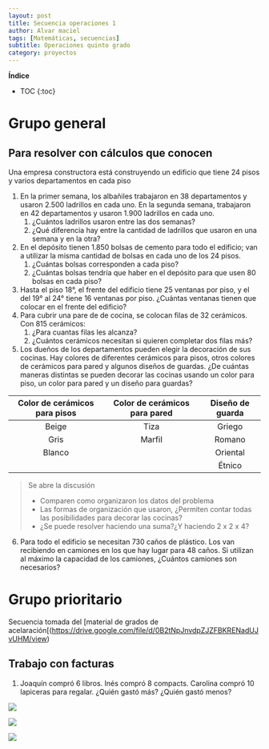 ```yaml
---
layout: post
title: Secuencia operaciones 1
author: Alvar maciel
tags: [Matemáticas, secuencias]
subtitle: Operaciones quinto grado
category: proyectos
---
```

**Índice**
* TOC
{:toc}


# Grupo general
## Para resolver con cálculos que conocen
Una empresa constructora está construyendo un edificio que tiene 24 pisos y varios departamentos en cada piso

1. En la primer semana, los albañiles trabajaron en 38 departamentos y usaron 2.500 ladrillos en cada uno. En la segunda semana, trabajaron en 42 departamentos y usaron 1.900 ladrillos en cada uno.
    1. ¿Cuántos ladrillos usaron entre las dos semanas?
    2. ¿Qué diferencia hay entre la cantidad de ladrillos que usaron en una semana y en la otra?
2. En el depósito tienen 1.850 bolsas de cemento para todo el edificio; van a utilizar la misma cantidad de bolsas en cada uno de los 24 pisos.
    1. ¿Cuántas bolsas corresponden a cada piso?
    2. ¿Cuántas bolsas tendría que haber en el depósito para que usen 80 bolsas en cada piso?
3. Hasta el piso 18°, el frente del edificio tiene 25 ventanas por piso, y el del 19° al 24° tiene 16 ventanas por piso. ¿Cuántas ventanas tienen que colocar en el frente del edificio?
4. Para cubrir una pare de de cocina, se colocan filas de 32 cerámicos. Con 815 cerámicos:
    1. ¿Para cuantas filas les alcanza?
    2. ¿Cuántos cerámicos necesitan si quieren completar dos filas más?
5. Los dueños de los departamentos pueden elegir la decoración de sus cocinas. Hay colores de diferentes cerámicos para pisos, otros colores de cerámicos para pared y algunos diseños de guardas. ¿De cuántas maneras distintas se pueden decorar las cocinas usando un color para piso, un color para pared y un diseño para guardas?

|Color de cerámicos para pisos|Color de cerámicos para pared| Diseño de guarda|
|:---------------------------:|:---------------------------:|:---------------:|
|Beige|Tiza|Griego|
|Gris|Marfil|Romano|
|Blanco||Oriental|
|||Étnico|

>Se abre la discusión
>- Comparen como organizaron los datos del problema
>- Las formas de organización que usaron, ¿Permiten contar todas las posibilidades para decorar las cocinas?
>- ¿Se puede resolver haciendo una suma?¿Y haciendo 2 x 2 x 4?

6. Para todo el edificio se necesitan 730 caños de plástico. Los van recibiendo en camiones en los que hay lugar para 48 caños. Si utilizan al máximo la capacidad de los camiones, ¿Cuántos camiones son necesarios?

# Grupo prioritario
 Secuencia tomada del [material de grados de acelaración[(https://drive.google.com/file/d/0B2tNpJnvdpZJZFBKRENadUJvUHM/view)

## Trabajo con facturas

1. Joaquín compró 6 libros. Inés compró 8 compacts. Carolina compró 10 lapiceras para regalar. ¿Quién gastó más? ¿Quién gastó menos?

![]({{site.url}}{{site.baseurl}}/assets/Mate/Seleccion_28.png)



![]({{site.url}}{{site.baseurl}}/assets/Mate/Seleccion_28.png)




![]({{site.url}}{{site.baseurl}}/assets/Mate/Seleccion_28.png)



